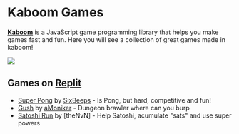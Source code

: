 # Kaboom Games

[**Kaboom**](kaboomjs.com) is a JavaScript game programming library that helps you make games fast and fun. Here you will see a collection of great games made in kaboom!

![](https://kaboom2000.slmjkdbtl.repl.co/site/img/kaboom.png)

## Games on [Replit](https://replit.com/apps/kaboom)

* [Super Pong](https://replit.com/@SixBeeps/Super-Pong) by [SixBeeps](https://replit.com/@SixBeeps/) - Is Pong, but hard, competitive and fun!
* [Gush](https://replit.com/@aMoniker/Gush) by [aMoniker](https://replit.com/@aMoniker/) - Dungeon brawler where can you burp 
* [Satoshi Run](https://replit.com/@theNvN/Satoshi-Run) by [theNvN] - Help Satoshi, acumulate "sats" and use super powers

